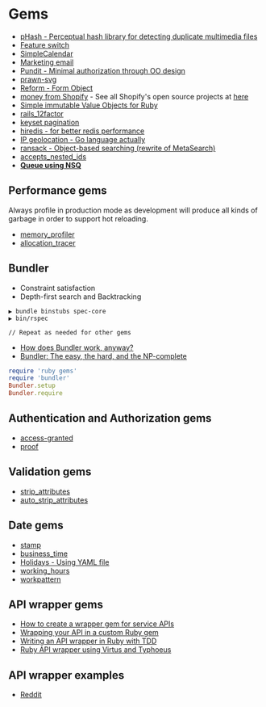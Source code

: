 # Gems

* [pHash - Perceptual hash library for detecting duplicate multimedia files](https://github.com/westonplatter/phashion)
* [Feature switch](https://github.com/pda/flip)
* [SimpleCalendar](https://gorails.com/blog/simplecalendar-1-1-released)
* [Marketing email](https://www.mailerlite.com)
* [Pundit - Minimal authorization through OO design](https://github.com/elabs/pundit)
* [prawn-svg](https://github.com/mogest/prawn-svg)
* [Reform - Form Object](https://github.com/apotonick/reform)
* [money from Shopify](https://github.com/Shopify/money) - See all Shopify's open source projects at [here](http://shopify.github.io/)
* [Simple immutable Value Objects for Ruby](https://github.com/tcrayford/values)
* [rails_12factor](https://github.com/heroku/rails_12factor)
* [keyset pagination](https://github.com/glebm/order_query)
* [hiredis - for better redis performance](https://github.com/redis/hiredis-rb)
* [IP geolocation - Go language actually](https://github.com/fiorix/freegeoip)
* [ransack - Object-based searching (rewrite of MetaSearch)](https://github.com/activerecord-hackery/ransack)
* [accepts_nested_ids](https://github.com/uberllama/accepts_nested_ids)
* [**Queue using NSQ**](https://github.com/wistia/nsq-ruby)

## Performance gems

Always profile in production mode as development will produce all kinds of garbage in order to support hot reloading.

* [memory_profiler](https://github.com/SamSaffron/memory_profiler)
* [allocation_tracer](https://github.com/ko1/allocation_tracer)

## Bundler

* Constraint satisfaction
* Depth-first search and Backtracking

```
▶ bundle binstubs spec-core
▶ bin/rspec

// Repeat as needed for other gems
```

* [How does Bundler work, anyway?](https://www.youtube.com/watch?v=GvFfd_MCJq0)
* [Bundler: The easy, the hard, and the NP-complete](https://www.youtube.com/watch?v=3soqhbnh0jY)

```ruby
require 'ruby gems'
require 'bundler'
Bundler.setup
Bundler.require
```

## Authentication and Authorization gems

* [access-granted](https://github.com/chaps-io/access-granted)
* [proof](https://github.com/undercase/proof)

## Validation gems

* [strip_attributes](https://github.com/rmm5t/strip_attributes)
* [auto_strip_attributes](https://github.com/holli/auto_strip_attributes)

## Date gems

* [stamp](https://github.com/jeremyw/stamp)
* [business_time](https://github.com/bokmann/business_time)
* [Holidays - Using YAML file](https://github.com/alexdunae/holidays)
* [working_hours](https://github.com/Intrepidd/working_hours)
* [workpattern](https://github.com/callenb/workpattern)

## API wrapper gems

* [How to create a wrapper gem for service APIs](https://gregmoreno.wordpress.com/2012/06/07/how-to-create-a-wrapper-gem-for-service-apis-part-1/)
* [Wrapping your API in a custom Ruby gem](https://blog.engineyard.com/2014/wrapping-your-api-in-a-ruby-gem)
* [Writing an API wrapper in Ruby with TDD](http://code.tutsplus.com/articles/writing-an-api-wrapper-in-ruby-with-tdd--net-23875)
* [Ruby API wrapper using Virtus and Typhoeus](http://www.nickdesteffen.com/blog/ruby-api-wrapper-using-virtus-and-typhoeus)

## API wrapper examples

* [Reddit](https://github.com/samsymons/RedditKit.rb)